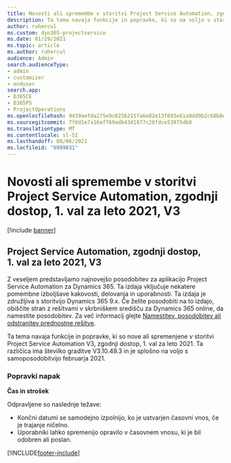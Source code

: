 ```yaml
---
title: Novosti ali spremembe v storitvi Project Service Automation, zgodnji dostop, 1. val za leto 2021, V3
description: Ta tema navaja funkcije in popravke, ki so na voljo v storitvi Project Service Automation, zgodnji dostop, 1. val za leto 2021, V3.
author: ruhercul
ms.custom: dyn365-projectservice
ms.date: 01/29/2021
ms.topic: article
ms.author: ruhercul
audience: Admin
search.audienceType:
- admin
- customizer
- enduser
search.app:
- D365CE
- D365PS
- ProjectOperations
ms.openlocfilehash: 9439aefda275e9c6256215fa6e82e13f693e61a0dd9b2c68b8e5273eeac4d64b
ms.sourcegitcommit: 7f8d1e7a16af769adb43d1877c28fdce53975db8
ms.translationtype: MT
ms.contentlocale: sl-SI
ms.lasthandoff: 08/06/2021
ms.locfileid: "6999831"
---
```

# <a name="whats-new-or-changed-in-project-service-automation-early-access-wave-1-2021-v3"></a>Novosti ali spremembe v storitvi Project Service Automation, zgodnji dostop, 1. val za leto 2021, V3

[!include [banner](../includes/psa-now-project-operations.md)]

## <a name="project-service-automation-early-access-wave-1-2021-v3"></a>Project Service Automation, zgodnji dostop, 1. val za leto 2021, V3

Z veseljem predstavljamo najnovejšo posodobitev za aplikacijo Project Service Automation za Dynamics 365. Ta izdaja vključuje nekatere pomembne izboljšave kakovosti, delovanja in uporabnosti. Ta izdaja je združljiva s storitvijo Dynamics 365 9.x. Če želite posodobiti na to izdajo, obiščite stran z rešitvami v skrbniškem središču za Dynamics 365 online, da namestite posodobitev. Za več informacij glejte [Namestitev, posodobitev ali odstranitev prednostne rešitve](/power-platform/admin/install-remove-preferred-solution).

Ta tema navaja funkcije in popravke, ki so nove ali spremenjene v storitvi Project Service Automation V3, zgodnji dostop, 1. val za leto 2021. Ta različica ima številko graditve V3.10.49.3 in je splošno na voljo s samoposodobitvijo februarja 2021.


### <a name="bug-fixes"></a>Popravki napak

**Čas in strošek**

Odpravljene so naslednje težave:

- Končni datumi se samodejno izpolnijo, ko je ustvarjen časovni vnos, če je trajanje ničelno.
- Uporabniki lahko spremenijo opravilo v časovnem vnosu, ki je bil odobren ali poslan.


[!INCLUDE[footer-include](../includes/footer-banner.md)]